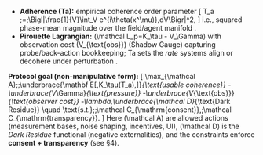 - **Adherence (Ta):** empirical coherence order parameter
  \[
  T_a \;=\;\Bigl|\frac{1}{V}\int_V e^{i\theta(x^\mu)}\,dV\Bigr|^2,
  \]
  i.e., squared phase-mean magnitude over the field/agent manifold .
- **Pirouette Lagrangian:** \(\mathcal L_p=K_\tau - V_\Gamma\) with observation cost \(V_{\text{obs}}\) (Shadow Gauge) capturing probe/back-action bookkeeping; Ta sets the *rate* systems align or decohere under perturbation .

**Protocol goal (non-manipulative form):**
\[
\max_{\mathcal A}\;\;\underbrace{\mathbf E[\,K_\tau(T_a)\,]}_{\text{usable coherence}}
-\underbrace{V_\Gamma}_{\text{pressure}}
-\underbrace{V_{\text{obs}}}_{\text{observer cost}}
-\lambda\,\underbrace{\mathcal D}_{\text{Dark Residue}}
\quad \text{s.t.}\;\;\mathcal C_{\mathrm{consent}},\;\mathcal C_{\mathrm{transparency}}.
\]
Here \(\mathcal A\) are allowed actions (measurement bases, noise shaping, incentives, UI), \(\mathcal D\) is the *Dark Residue* functional (negative externalities), and the constraints enforce **consent + transparency** (see §4).
